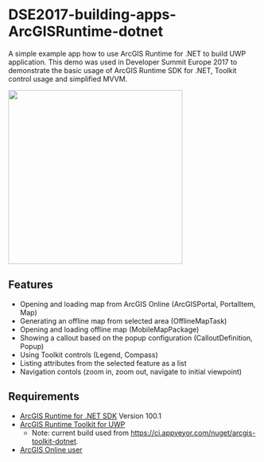 # DSE2017-building-apps-ArcGISRuntime-dotnet
A simple example app how to use ArcGIS Runtime for .NET to build UWP application. This demo was used in Developer Summit Europe 2017 to demonstrate the basic usage of ArcGIS Runtime SDK for .NET, Toolkit control usage and simplified MVVM.

<img src="GeneralUI.jpg" width="350"/>

## Features
- Opening and loading map from ArcGIS Online (ArcGISPortal, PortalItem, Map)
- Generating an offline map from selected area (OfflineMapTask)
- Opening and loading offline map (MobileMapPackage)
- Showing a callout based on the popup configuration (CalloutDefinition, Popup)
- Using Toolkit controls (Legend, Compass)
- Listing attributes from the selected feature as a list
- Navigation contols (zoom in, zoom out, navigate to initial viewpoint)

## Requirements

- [ArcGIS Runtime for .NET SDK](https://developers.arcgis.com/net/) Version 100.1
- [ArcGIS Runtime Toolkit for UWP](https://github.com/Esri/arcgis-toolkit-dotnet)
  - Note: current build used from https://ci.appveyor.com/nuget/arcgis-toolkit-dotnet.
- [ArcGIS Online user](https://developers.arcgis.com/sign-up)




